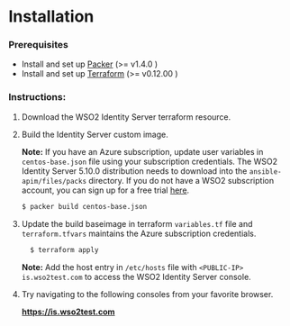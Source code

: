 # Installation

### Prerequisites

* Install and set up [Packer](https://www.packer.io/) (>= v1.4.0 )
* Install and set up [Terraform](https://www.terraform.io/) (>= v0.12.00 )


### Instructions:

1. Download the WSO2  Identity Server terraform resource.

2. Build the Identity Server custom image. 

   **Note:**  If you have an Azure subscription, update user variables in `centos-base.json`  file using your subscription credentials. The WSO2 Identity Server  5.10.0 distribution needs to download into the  `ansible-apim/files/packs` directory. If you do not have a WSO2 subscription account, you can sign up for a free trial [here](https://wso2.com/free-trial-subscription). 

   ```bash
   $ packer build centos-base.json 
   ```

3. Update the build baseimage in terraform `variables.tf` file and `terraform.tfvars` maintains the Azure subscription credentials. 


   ```bash
     $ terraform apply  
   ```

   **Note:**  Add the host entry in  `/etc/hosts` file with `<PUBLIC-IP> is.wso2test.com`  to access the WSO2 Identity Server console. 
 
4. Try navigating to the following consoles from your favorite browser.

    **https://is.wso2test.com**
